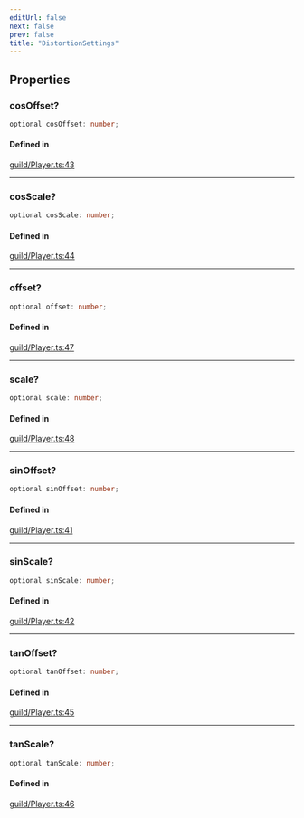 ```yaml
---
editUrl: false
next: false
prev: false
title: "DistortionSettings"
---
```


## Properties

<a id="cosoffset" name="cosoffset"></a>

### cosOffset?

```ts
optional cosOffset: number;
```

#### Defined in

[guild/Player.ts:43](https://github.com/shipgirlproject/shoukaku/blob/761f40f7c0b54473070fa1c40602d1504a8bf167/src/guild/Player.ts#L43)

***

<a id="cosscale" name="cosscale"></a>

### cosScale?

```ts
optional cosScale: number;
```

#### Defined in

[guild/Player.ts:44](https://github.com/shipgirlproject/shoukaku/blob/761f40f7c0b54473070fa1c40602d1504a8bf167/src/guild/Player.ts#L44)

***

<a id="offset" name="offset"></a>

### offset?

```ts
optional offset: number;
```

#### Defined in

[guild/Player.ts:47](https://github.com/shipgirlproject/shoukaku/blob/761f40f7c0b54473070fa1c40602d1504a8bf167/src/guild/Player.ts#L47)

***

<a id="scale" name="scale"></a>

### scale?

```ts
optional scale: number;
```

#### Defined in

[guild/Player.ts:48](https://github.com/shipgirlproject/shoukaku/blob/761f40f7c0b54473070fa1c40602d1504a8bf167/src/guild/Player.ts#L48)

***

<a id="sinoffset" name="sinoffset"></a>

### sinOffset?

```ts
optional sinOffset: number;
```

#### Defined in

[guild/Player.ts:41](https://github.com/shipgirlproject/shoukaku/blob/761f40f7c0b54473070fa1c40602d1504a8bf167/src/guild/Player.ts#L41)

***

<a id="sinscale" name="sinscale"></a>

### sinScale?

```ts
optional sinScale: number;
```

#### Defined in

[guild/Player.ts:42](https://github.com/shipgirlproject/shoukaku/blob/761f40f7c0b54473070fa1c40602d1504a8bf167/src/guild/Player.ts#L42)

***

<a id="tanoffset" name="tanoffset"></a>

### tanOffset?

```ts
optional tanOffset: number;
```

#### Defined in

[guild/Player.ts:45](https://github.com/shipgirlproject/shoukaku/blob/761f40f7c0b54473070fa1c40602d1504a8bf167/src/guild/Player.ts#L45)

***

<a id="tanscale" name="tanscale"></a>

### tanScale?

```ts
optional tanScale: number;
```

#### Defined in

[guild/Player.ts:46](https://github.com/shipgirlproject/shoukaku/blob/761f40f7c0b54473070fa1c40602d1504a8bf167/src/guild/Player.ts#L46)
